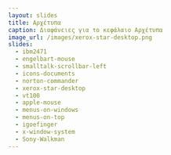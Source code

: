 ```yaml
---
layout: slides
title: Αρχέτυπα
caption: Διαφάνειες για το κεφάλαιο Αρχέτυπα
image_url: /images/xerox-star-desktop.png
slides:
  - ibm2471
  - engelbart-mouse
  - smalltalk-scrollbar-left
  - icons-documents
  - norton-commander
  - xerox-star-desktop
  - vt100
  - apple-mouse
  - menus-on-windows
  - menus-on-top
  - igoefinger
  - x-window-system
  - Sony-Walkman
---
```

